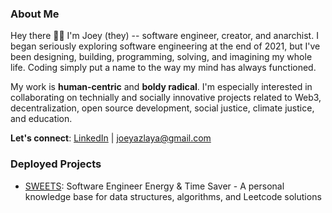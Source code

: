 ### About Me
Hey there 👋🏽 I'm Joey (they) -- software engineer, creator, and anarchist. I began seriously exploring software engineering at the end of 2021, but I've been designing, building, programming, solving, and imagining my whole life. Coding simply put a name to the way my mind has always functioned.

My work is **human-centric** and **boldy radical**. I'm especially interested in collaborating on technially and socially innovative projects related to Web3, decentralization, open source development, social justice, climate justice, and education.

**Let's connect**: [LinkedIn](https://www.linkedin.com/in/joeylaya/) | joeyazlaya@gmail.com

### Deployed Projects
- [SWEETS](https://swe-ets.netlify.app/): Software Engineer Energy & Time Saver - A personal knowledge base for data structures, algorithms, and Leetcode solutions
